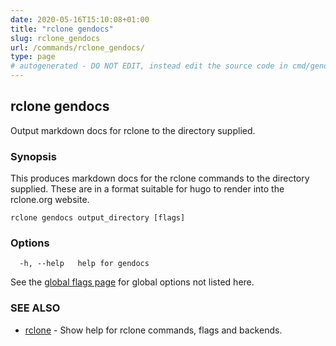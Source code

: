 ```yaml
---
date: 2020-05-16T15:10:08+01:00
title: "rclone gendocs"
slug: rclone_gendocs
url: /commands/rclone_gendocs/
type: page
# autogenerated - DO NOT EDIT, instead edit the source code in cmd/gendocs/ and as part of making a release run "make commanddocs"
---
```

## rclone gendocs

Output markdown docs for rclone to the directory supplied.

### Synopsis


This produces markdown docs for the rclone commands to the directory
supplied.  These are in a format suitable for hugo to render into the
rclone.org website.

```
rclone gendocs output_directory [flags]
```

### Options

```
  -h, --help   help for gendocs
```

See the [global flags page](/flags/) for global options not listed here.

### SEE ALSO

* [rclone](/commands/rclone/)	 - Show help for rclone commands, flags and backends.

